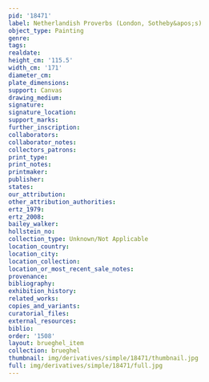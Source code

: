 ```yaml
---
pid: '18471'
label: Netherlandish Proverbs (London, Sotheby&apos;s)
object_type: Painting
genre: 
tags: 
realdate: 
height_cm: '115.5'
width_cm: '171'
diameter_cm: 
plate_dimensions: 
support: Canvas
drawing_medium: 
signature: 
signature_location: 
support_marks: 
further_inscription: 
collaborators: 
collaborator_notes: 
collectors_patrons: 
print_type: 
print_notes: 
printmaker: 
publisher: 
states: 
our_attribution: 
other_attribution_authorities: 
ertz_1979: 
ertz_2008: 
bailey_walker: 
hollstein_no: 
collection_type: Unknown/Not Applicable
location_country: 
location_city: 
location_collection: 
location_or_most_recent_sale_notes: 
provenance: 
bibliography: 
exhibition_history: 
related_works: 
copies_and_variants: 
curatorial_files: 
external_resources: 
biblio: 
order: '1508'
layout: brueghel_item
collection: brueghel
thumbnail: img/derivatives/simple/18471/thumbnail.jpg
full: img/derivatives/simple/18471/full.jpg
---
```

